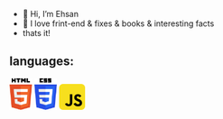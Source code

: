 - 👋 Hi, I’m Ehsan
- 🦊 I love frint-end & fixes & books & interesting facts
- thats it! 

## languages:


<img src="./icons/html-5.svg" width="40"> <img src="./icons/css-3.svg" width="40" > <img src="./icons/javascript.svg" width="46" >
